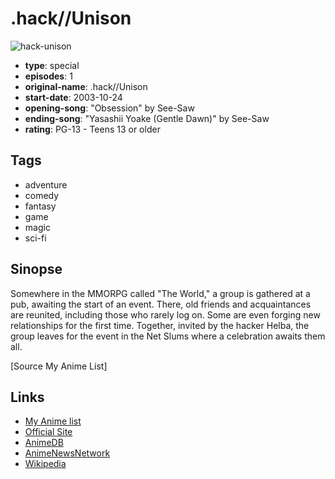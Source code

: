 # .hack//Unison

![hack-unison](https://cdn.myanimelist.net/images/anime/2/23078.jpg)

-   **type**: special
-   **episodes**: 1
-   **original-name**: .hack//Unison
-   **start-date**: 2003-10-24
-   **opening-song**: "Obsession" by See-Saw
-   **ending-song**: "Yasashii Yoake (Gentle Dawn)" by See-Saw
-   **rating**: PG-13 - Teens 13 or older

## Tags

-   adventure
-   comedy
-   fantasy
-   game
-   magic
-   sci-fi

## Sinopse

Somewhere in the MMORPG called "The World," a group is gathered at a pub, awaiting the start of an event. There, old friends and acquaintances are reunited, including those who rarely log on. Some are even forging new relationships for the first time. Together, invited by the hacker Helba, the group leaves for the event in the Net Slums where a celebration awaits them all.

[Source My Anime List]

## Links

-   [My Anime list](https://myanimelist.net/anime/1487/hack__Unison)
-   [Official Site](http://www.b-ch.com/cgi-bin/contents/ttl/det.cgi?ttl_c=169)
-   [AnimeDB](http://anidb.info/perl-bin/animedb.pl?show=anime&aid=24)
-   [AnimeNewsNetwork](http://www.animenewsnetwork.com/encyclopedia/anime.php?id=3770)
-   [Wikipedia](http://en.wikipedia.org/wiki/.hack//Sign)
